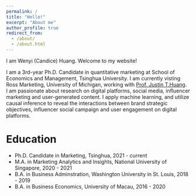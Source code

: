 ```yaml
---
permalink: /
title: "Hello!"
excerpt: "About me"
author_profile: true
redirect_from: 
  - /about/
  - /about.html
---
```


I am Wenyi (Candice) Huang. Welcome to my website!

I am a 3rd-year Ph.D. Candidate in quantitative marketing at School of Economics and Management, Tsinghua University. I am currently visting Ross Marketing, University of Michigan, working with [Prof. Justin T.Huang](https://www.justinthuang.com/).
​
I am passionate about research on digital platforms, social media, influencer marketing and user-generated content. I apply machine learning, and utilize causal inference to reveal the interactions between brand strategic objectives, influencer social campaign and user engagement on digital platforms.

Education
======
- Ph.D. Candidate in Marketing, Tsinghua, 2021 - current
- M.A. in Marketing Analytics and Insights, National University of Singapore, 2020 - 2021
- B.A. in Business Adminstration, Washington University in St. Louis, 2018 - 2019
- B.A. in Business Economics, University of Macau, 2016 - 2020
